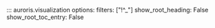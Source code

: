::: auroris.visualization
    options:
        filters: ["!^_"]
        show_root_heading: False
        show_root_toc_entry: False